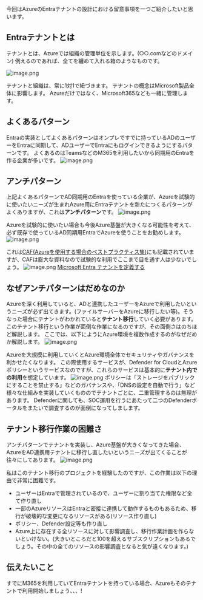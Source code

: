 今回はAzureのEntraテナントの設計における留意事項を一つご紹介したいと思います。

## Entraテナントとは
テナントとは、Azureでは組織の管理単位を示します。(○○.comなどのドメイン)
例えるのであれば、全てを纏めて入れる箱のようなものです。

![image.png](https://qiita-image-store.s3.ap-northeast-1.amazonaws.com/0/3585159/b766f7dd-c3af-47bc-a23b-8bf0ff2dd0ff.png)

テナントと組織は、常に1対1で紐づきます。
テナントの概念はMicrosoft製品全体に影響します。
Azureだけではなく、Microsoft365なども一緒に管理します。

## よくあるパターン
Entraの実装としてよくあるパターンはオンプレですでに持っているADのユーザーをEntraに同期して、ADユーザーでEntraにもログインできるようにするパターンです。
よくあるのはTeamsなどのM365を利用したいから同期用のEntraを作る企業が多いです。
![image.png](https://qiita-image-store.s3.ap-northeast-1.amazonaws.com/0/3585159/8698c2f0-9bbf-4ea9-826c-abcdbd698d27.png)

## アンチパターン
上記よくあるパターンでAD同期用のEntraを使っている企業が、Azureを試験的に使いたいニーズが生まれAzure用にEntraテナントを新たにつくるパターンがよくありますが、これは**アンチパターン**です。
![image.png](https://qiita-image-store.s3.ap-northeast-1.amazonaws.com/0/3585159/a4928787-cdf4-4099-acdb-5df55a00e637.png)

Azureを試験的に使いたい場合も今後Azure基盤が大きくなる可能性を考えて、必ず既存で使っているAD同期用EntraでAzureを使うことをお勧めします。
![image.png](https://qiita-image-store.s3.ap-northeast-1.amazonaws.com/0/3585159/48b55a1b-90ce-47ac-a8f6-e408bdb744cd.png)

これは[CAF(Azureを使用する場合のベストプラクティス集)](https://learn.microsoft.com/ja-jp/azure/cloud-adoption-framework/)にも記載されていますが、CAFは膨大な資料なので試験的な利用でここまで目を通す人は少ないでしょう。
![image.png](https://qiita-image-store.s3.ap-northeast-1.amazonaws.com/0/3585159/89114a33-3209-4471-a84c-825649552a03.png)
[Microsoft Entra テナントを定義する](https://learn.microsoft.com/ja-jp/azure/cloud-adoption-framework/ready/landing-zone/design-area/azure-ad-define)

## なぜアンチパターンはだめなのか
Azureを深く利用していると、ADと連携したユーザーをAzureで利用したいというニーズが必ず出てきます。(ファイルサーバーをAzureに移行したい等)。そうなった場合にテナントがわかれていると**テナント移行**していく必要があります。
このテナント移行という作業が面倒な作業になるのですが、その面倒さはのちほど解説します。
ここでは、以下にようにAzure環境を複数作成するのがなぜだめか解説します。
![image.png](https://qiita-image-store.s3.ap-northeast-1.amazonaws.com/0/3585159/d75e2165-25f1-4c34-a7b7-b14a06094e49.png)

Azureを大規模に利用していくとAzure環境全体でセキュリティやガバナンスを利かせたくなります。
この際使用するサービスが、Defender for CloudとAzureポリシーというサービスなのですが、これらのサービスは基本的に**テナント内での利用**を想定しています。
![image.png](https://qiita-image-store.s3.ap-northeast-1.amazonaws.com/0/3585159/c4716e24-b805-44be-8545-9b46d34a5786.png)
ポリシーは「ストレージをパブリックにすることを禁止する」などのガバナンスや、「DNSの設定を自動で行う」など様々な仕組みを実装していくもののでテナントごとに、二重管理するのは無理があります。
Defenderに関しても、SOC運用を行うにあたって二つのDefenderポータルをまたいで調査するのが面倒になってしまします。

## テナント移行作業の困難さ
アンチパターンでテナントを実装し、Azure基盤が大きくなってきた場合、AzureをAD連携用テナントに移行し直したいというニーズが出てくることが往々にしてあります。
![image.png](https://qiita-image-store.s3.ap-northeast-1.amazonaws.com/0/3585159/e1812ae9-e3c2-4ed5-a5f3-cd2bb3047d42.png)

私はこのテナント移行のプロジェクトを経験したのですが、この作業は以下の理由で非常に困難です。
- ユーザーはEntraで管理されているので、ユーザーに割り当てた権限など全て作り直し
- 一部のAzureリソースはEntraと密接に連携して動作するものもあるため、移行が破壊的な変更になるリソースがある(リソース作り直し)
- ポリシー、Defender設定等も作り直し
- Azure上に存在する全リソースに対して影響調査し、移行作業計画を作らないといけない。(大きいところだと100を超えるサブスクリプションもあるでしょう。その中の全てのリソースの影響調査となると気が遠くなります。)

## 伝えたいこと
すでにM365を利用していてEntraテナントを持っている場合、Azureもそのテナントで利用開始しましょう、、、!

